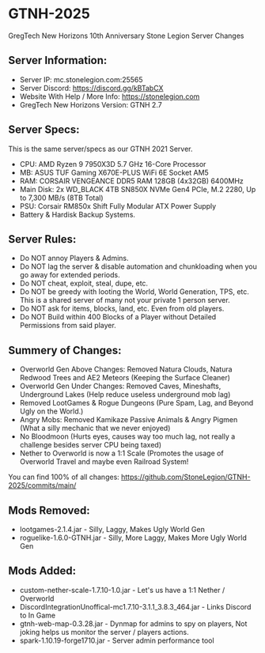 # GTNH-2025
GregTech New Horizons 10th Anniversary Stone Legion Server Changes

## Server Information:
- Server IP: mc.stonelegion.com:25565
- Server Discord: https://discord.gg/kBTabCX
- Website With Help / More Info: https://stonelegion.com
- GregTech New Horizons Version: GTNH 2.7

## Server Specs:
This is the same server/specs as our GTNH 2021 Server.
- CPU: AMD Ryzen 9 7950X3D 5.7 GHz 16-Core Processor
- MB: ASUS TUF Gaming X670E-PLUS WiFi 6E Socket AM5
- RAM: CORSAIR VENGEANCE DDR5 RAM 128GB (4x32GB) 6400MHz
- Main Disk: 2x WD_BLACK 4TB SN850X NVMe Gen4 PCIe, M.2 2280, Up to 7,300 MB/s (8TB Total)
- PSU: Corsair RM850x Shift Fully Modular ATX Power Supply
- Battery & Hardisk Backup Systems.

## Server Rules:
- Do NOT annoy Players & Admins.
- Do NOT lag the server & disable automation and chunkloading when you go away for extended periods.
- Do NOT cheat, exploit, steal, dupe, etc.
- Do NOT be greedy with looting the World, World Generation, TPS, etc. This is a shared server of many not your private 1 person server.
- Do NOT ask for items, blocks, land, etc. Even from old players.
- Do NOT Build within 400 Blocks of a Player without Detailed Permissions from said player.

## Summery of Changes:
- Overworld Gen Above Changes: Removed Natura Clouds, Natura Redwood Trees and AE2 Meteors (Keeping the Surface Cleaner)
- Overworld Gen Under Changes: Removed Caves, Mineshafts, Underground Lakes (Help reduce useless underground mob lag)
- Removed LootGames & Rogue Dungeons (Pure Spam, Lag, and Beyond Ugly on the World.)
- Angry Mobs: Removed Kamikaze Passive Animals & Angry Pigmen (What a silly mechanic that we never enjoyed)
- No Bloodmoon (Hurts eyes, causes way too much lag, not really a challenge besides server CPU being taxed)
- Nether to Overworld is now a 1:1 Scale (Promotes the usage of Overworld Travel and maybe even Railroad System! 

You can find 100% of all changes: https://github.com/StoneLegion/GTNH-2025/commits/main/


## Mods Removed:
- lootgames-2.1.4.jar - Silly, Laggy, Makes Ugly World Gen
- roguelike-1.6.0-GTNH.jar - Silly, More Laggy, Makes More Ugly World Gen

## Mods Added: 
- custom-nether-scale-1.7.10-1.0.jar - Let's us have a 1:1 Nether / Overworld
- DiscordIntegrationUnoffical-mc1.7.10-3.1.1_3.8.3_464.jar - Links Discord to In Game
- gtnh-web-map-0.3.28.jar - Dynmap for admins to spy on players, Not joking helps us monitor the server / players actions.
- spark-1.10.19-forge1710.jar - Server admin performance tool